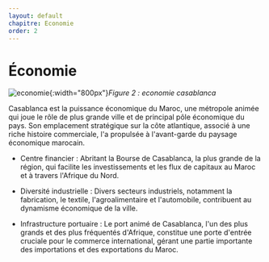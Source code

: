 ```yaml
---
layout: default
chapitre: Economie
order: 2
---
```




# Économie 

![economie](/expose-casa/Economie/images/economie.jpg){:width="800px"}*Figure 2 : economie casablanca*

<!-- note -->
Casablanca est la puissance économique du Maroc, une métropole animée qui joue le rôle de plus grande ville et de principal pôle économique du pays. Son emplacement stratégique sur la côte atlantique, associé à une riche histoire commerciale, l'a propulsée à l'avant-garde du paysage économique marocain.

- Centre financier : Abritant la Bourse de Casablanca, la plus grande de la région, qui facilite les investissements et les flux de capitaux au Maroc et à travers l'Afrique du Nord.

- Diversité industrielle : Divers secteurs industriels, notamment la fabrication, le textile, l'agroalimentaire et l'automobile, contribuent au dynamisme économique de la ville.

- Infrastructure portuaire : Le port animé de Casablanca, l'un des plus grands et des plus fréquentés d'Afrique, constitue une porte d'entrée cruciale pour le commerce international, gérant une partie importante des importations et des exportations du Maroc.


<!-- new slide -->